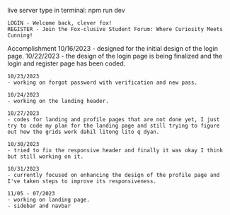 live server type in terminal: npm run dev 

    LOGIN - Welcome back, clever fox!
    REGISTER - Join the Fox-clusive Student Forum: Where Curiosity Meets Cunning!




Accomplishment
    10/16/2023
    - designed for the initial design of the login page.
    10/22/2023
    - the design of the login page is being finalized and the login and register page has been coded.

    10/23/2023 
    - working on forgot password with verification and new pass.

    10/24/2023
    - working on the landing header.

    10/27/2023
    - codes for landing and profile pages that are not done yet, I just try to code my plan for the landing page and still trying to figure out how the grids work dahil litong lito q dyan. 

    10/30/2023
    - tried to fix the responsive header and finally it was okay I think but still working on it.

    10/31/2023
    - currently focused on enhancing the design of the profile page and I've taken steps to improve its responsiveness.

    11/05 - 07/2023
    - working on landing page. 
    - sidebar and navbar




